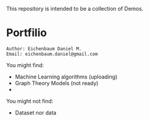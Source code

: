 This repository is intended to be a collection of Demos.

# Portfilio
```
Author: Eichenbaum Daniel M.
Email: eichenbaum.daniel@gmail.com
```

You might find:
- Machine Learning algorithms (uploading)
- Graph Theory Models (not ready)
- 

You might not find:
- Dataset nor data
